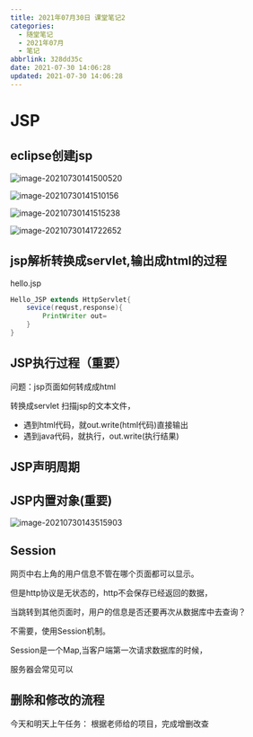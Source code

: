 ```yaml
---
title: 2021年07月30日 课堂笔记2
categories:
  - 随堂笔记
  - 2021年07月
  - 笔记
abbrlink: 328dd35c
date: 2021-07-30 14:06:28
updated: 2021-07-30 14:06:28
---
```

# JSP

## eclipse创建jsp

![image-20210730141500520](https://gitee.com/XiaoLan223/images/raw/master/Blog/Sum/20210730141500.png)

![image-20210730141510156](https://gitee.com/XiaoLan223/images/raw/master/Blog/Sum/20210730141510.png)

![image-20210730141515238](https://gitee.com/XiaoLan223/images/raw/master/Blog/Sum/20210730141515.png)

![image-20210730141722652](https://gitee.com/XiaoLan223/images/raw/master/Blog/Sum/20210730141722.png)

## jsp解析转换成servlet,输出成html的过程

hello.jsp

```java
Hello_JSP extends HttpServlet{
​    sevice(requst,response){
​        PrintWriter out=
​    }
}
```

## JSP执行过程（重要）
问题：jsp页面如何转成成html

转换成servlet
扫描jsp的文本文件，
- 遇到html代码，就out.write(html代码)直接输出
- 遇到java代码，就执行，out.write(执行结果)

## JSP声明周期

## JSP内置对象(重要)

![image-20210730143515903](https://gitee.com/XiaoLan223/images/raw/master/Blog/Sum/20210730143516.png)



## Session

网页中右上角的用户信息不管在哪个页面都可以显示。

但是http协议是无状态的，http不会保存已经返回的数据，

当跳转到其他页面时，用户的信息是否还要再次从数据库中去查询？



不需要，使用Session机制。

Session是一个Map,当客户端第一次请求数据库的时候，

服务器会常见可以



## 删除和修改的流程

今天和明天上午任务：
根据老师给的项目，完成增删改查
